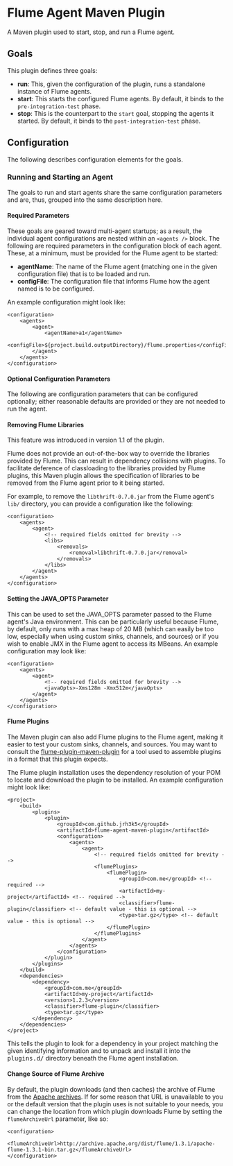 # Flume Agent Maven Plugin

A Maven plugin used to start, stop, and run a Flume agent.

## Goals

This plugin defines three goals:

* **run**: This, given the configuration of the plugin, runs a standalone instance of Flume agents.
* **start**: This starts the configured Flume agents. By default, it binds to the `pre-integration-test` phase.
* **stop**: This is the counterpart to the `start` goal, stopping the agents it started. By default, it binds to the `post-integration-test` phase.

## Configuration

The following describes configuration elements for the goals.

### Running and Starting an Agent

The goals to run and start agents share the same configuration parameters and are, thus, grouped into the same description here.

#### Required Parameters

These goals are geared toward multi-agent startups; as a result, the individual agent configurations are nested within an `<agents />` block. The following are required parameters in the configuration block of each agent. These, at a minimum, must be provided for the Flume agent to be started:

* **agentName**: The name of the Flume agent (matching one in the given configuration file) that is to be loaded and run.
* **configFile**: The configuration file that informs Flume how the agent named is to be configured.

An example configuration might look like:

```
<configuration>
    <agents>
        <agent>
            <agentName>a1</agentName>
            <configFile>${project.build.outputDirectory}/flume.properties</configFile>
        </agent>
    </agents>
</configuration>
```

#### Optional Configuration Parameters

The following are configuration parameters that can be configured optionally; either reasonable defaults are provided or they are not needed to run the agent.

#### Removing Flume Libraries

This feature was introduced in version 1.1 of the plugin.

Flume does not provide an out-of-the-box way to override the libraries provided by Flume. This can result in dependency collisions with plugins. To facilitate deference of classloading to the libraries provided by Flume plugins, this Maven plugin allows the specification of libraries to be removed from the Flume agent prior to it being started.

For example, to remove the `libthrift-0.7.0.jar` from the Flume agent's `lib/` directory, you can provide a configuration like the following:

```
<configuration>
    <agents>
        <agent>
            <!-- required fields omitted for brevity -->
            <libs>
                <removals>
                    <removal>libthrift-0.7.0.jar</removal>
                </removals>
            </libs>
        </agent>
    </agents>
</configuration>
```

#### Setting the JAVA_OPTS Parameter

This can be used to set the JAVA_OPTS parameter passed to the Flume agent's Java environment. This can be particularly useful because Flume, by default, only runs with a max heap of 20 MB (which can easily be too low, especially when using custom sinks, channels, and sources) or if you wish to enable JMX in the Flume agent to access its MBeans. An example configuration may look like:

```
<configuration>
    <agents>
        <agent>
            <!-- required fields omitted for brevity -->
            <javaOpts>-Xms128m -Xmx512m</javaOpts>
        </agent>
    </agents>
</configuration>
```

#### Flume Plugins

The Maven plugin can also add Flume plugins to the Flume agent, making it easier to test your custom sinks, channels, and sources. You may want to consult the [flume-plugin-maven-plugin](https://github.com/jrh3k5/flume-plugin-maven-plugin) for a tool used to assemble plugins in a format that this plugin expects.

The Flume plugin installation uses the dependency resolution of your POM to locate and download the plugin to be installed. An example configuration might look like:

```
<project>
    <build>
        <plugins>
            <plugin>
                <groupId>com.github.jrh3k5</groupId>
                <artifactId>flume-agent-maven-plugin</artifactId>
                <configuration>
                    <agents>
                        <agent>
                            <!-- required fields omitted for brevity -->
                            <flumePlugins>
                                <flumePlugin>
                                    <groupId>com.me</groupId> <!-- required -->
                                    <artifactId>my-project</artifactId> <!-- required -->
                                    <classifier>flume-plugin</classifier> <!-- default value - this is optional -->
                                    <type>tar.gz</type> <!-- default value - this is optional -->
                                </flumePlugin>
                            </flumePlugins>
                        </agent>
                    </agents>
                </configuration>
            </plugin>
        </plugins>
    </build>
    <dependencies>
        <dependency>
            <groupId>com.me</groupId>
            <artifactId>my-project</artifactId>
            <version>1.2.3</version>
            <classifier>flume-plugin</classifier>
            <type>tar.gz</type>
        </dependency>
    </dependencies>
</project>
```

This tells the plugin to look for a dependency in your project matching the given identifying information and to unpack and install it into the <tt>plugins.d/</tt> directory beneath the Flume agent installation.

#### Change Source of Flume Archive

By default, the plugin downloads (and then caches) the archive of Flume from the [Apache archives](http://archive.apache.org/dist/flume/). If for some reason that URL is unavailable to you or the default version that the plugin uses is not suitable to your needs, you can change the location from which plugin downloads Flume by setting the `flumeArchiveUrl` parameter, like so:

```
<configuration>
    <flumeArchiveUrl>http://archive.apache.org/dist/flume/1.3.1/apache-flume-1.3.1-bin.tar.gz</flumeArchiveUrl>
</configuration>
```